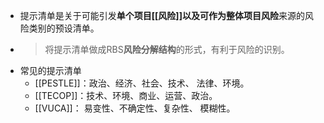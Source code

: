 - 提示清单是关于可能引发**单个项目[[风险]]**以及可作为**整体项目风险**来源的风险类别的预设清单。
- > 将提示清单做成RBS**风险分解结构**的形式，有利于风险的识别。
- 常见的提示清单
	- [[PESTLE]]：政治、经济、社会、技术、 法律、环境。
	- [[TECOP]]：技术、环境、商业、运营、政治。
	- [[VUCA]]： 易变性、不确定性、复杂性、 模糊性。